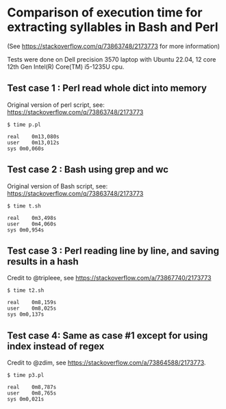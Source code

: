 # Comparison of execution time for extracting syllables in Bash and Perl
(See https://stackoverflow.com/q/73863748/2173773 for more
information)

Tests were done on Dell precision 3570 laptop with Ubuntu 22.04, 12
core 12th Gen Intel(R) Core(TM) i5-1235U cpu.

## Test case 1 : Perl read whole dict into memory
Original version of perl script, see: https://stackoverflow.com/q/73863748/2173773
```
$ time p.pl

real	0m13,080s
user	0m13,012s
sys	0m0,060s

```

## Test case 2 : Bash using grep and wc
Original version of Bash script, see: https://stackoverflow.com/q/73863748/2173773
```
$ time t.sh

real	0m3,498s
user	0m4,060s
sys	0m0,954s

```

## Test case 3 : Perl reading line by line, and saving results in a hash
Credit to @tripleee, see https://stackoverflow.com/a/73867740/2173773
```
$ time t2.sh

real	0m8,159s
user	0m8,025s
sys	0m0,137s

```

## Test case 4: Same as case \#1 except for using index instead of regex
Credit to @zdim, see https://stackoverflow.com/a/73864588/2173773.

```
$ time p3.pl

real	0m8,787s
user	0m8,765s
sys	0m0,021s

```

